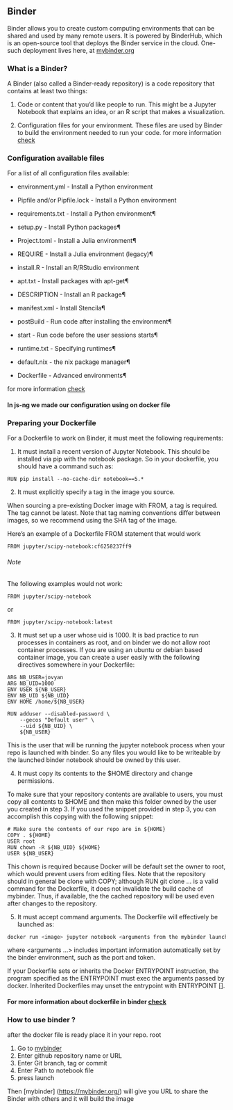 ## Binder
Binder allows you to create custom computing environments that can be shared and used by many remote users. It is powered by BinderHub, which is an open-source tool that deploys the Binder service in the cloud. One-such deployment lives here, at [mybinder.org](https://mybinder.org/)

### What is a Binder?

A Binder (also called a Binder-ready repository) is a code repository that contains at least two things:

1. Code or content that you’d like people to run. This might be a Jupyter Notebook that explains an idea, or an R script that makes a visualization.

2. Configuration files for your environment. These files are used by Binder to build the environment needed to run your code.
for more information [check](https://mybinder.readthedocs.io/en/latest/introduction.html)

### Configuration available files
For a list of all configuration files available:

- environment.yml - Install a Python environment

- Pipfile and/or Pipfile.lock - Install a Python environment
- requirements.txt - Install a Python environment¶
- setup.py - Install Python packages¶
- Project.toml - Install a Julia environment¶
- REQUIRE - Install a Julia environment (legacy)¶
- install.R - Install an R/RStudio environment
- apt.txt - Install packages with apt-get¶
- DESCRIPTION - Install an R package¶
- manifest.xml - Install Stencila¶
- postBuild - Run code after installing the environment¶
- start - Run code before the user sessions starts¶
- runtime.txt - Specifying runtimes¶
- default.nix - the nix package manager¶
- Dockerfile - Advanced environments¶

for more information [check](https://mybinder.readthedocs.io/en/latest/config_files.html#config-files)


#### In js-ng we made our configuration using on docker file

### Preparing your Dockerfile
For a Dockerfile to work on Binder, it must meet the following requirements:

1. It must install a recent version of Jupyter Notebook. This should be installed via pip with the notebook package. So in your dockerfile, you should have a command such as:

``` docker
RUN pip install --no-cache-dir notebook==5.*
```

2. It must explicitly specify a tag in the image you source.

When sourcing a pre-existing Docker image with FROM, a tag is required. The tag cannot be latest. Note that tag naming conventions differ between images, so we recommend using the SHA tag of the image.

Here’s an example of a Dockerfile FROM statement that would work
```docker
FROM jupyter/scipy-notebook:cf6258237ff9
```

###### Note

The following examples would not work:
```docker
FROM jupyter/scipy-notebook
```
or
```docker
FROM jupyter/scipy-notebook:latest
```

3. It must set up a user whose uid is 1000. It is bad practice to run processes in containers as root, and on binder we do not allow root container processes. If you are using an ubuntu or debian based container image, you can create a user easily with the following directives somewhere in your Dockerfile:

```docker
ARG NB_USER=jovyan
ARG NB_UID=1000
ENV USER ${NB_USER}
ENV NB_UID ${NB_UID}
ENV HOME /home/${NB_USER}

RUN adduser --disabled-password \
    --gecos "Default user" \
    --uid ${NB_UID} \
    ${NB_USER}
```

This is the user that will be running the jupyter notebook process when your repo is launched with binder. So any files you would like to be writeable by the launched binder notebook should be owned by this user.


4. It must copy its contents to the $HOME directory and change permissions.

To make sure that your repository contents are available to users, you must copy all contents to $HOME and then make this folder owned by the user you created in step 3. If you used the snippet provided in step 3, you can accomplish this copying with the following snippet:

``` docker
# Make sure the contents of our repo are in ${HOME}
COPY . ${HOME}
USER root
RUN chown -R ${NB_UID} ${HOME}
USER ${NB_USER}
```

This chown is required because Docker will be default set the owner to root, which would prevent users from editing files. Note that the repository should in general be clone with COPY; although RUN git clone ... is a valid command for the Dockerfile, it does not invalidate the build cache of mybinder. Thus, if available, the the cached repository will be used even after changes to the repository.

5. It must accept command arguments. The Dockerfile will effectively be launched as:

```bash
docker run <image> jupyter notebook <arguments from the mybinder launcher>
```
where <arguments …> includes important information automatically set by the binder environment, such as the port and token.

If your Dockerfile sets or inherits the Docker ENTRYPOINT instruction, the program specified as the ENTRYPOINT must exec the arguments passed by docker. Inherited Dockerfiles may unset the entrypoint with ENTRYPOINT [].

#### For more information about dockerfile in binder [check](https://mybinder.readthedocs.io/en/latest/tutorials/dockerfile.html)

### How to use binder ?
after the docker file is ready place it in your repo. root

1. Go to [mybinder](https://mybinder.org/)
2. Enter github repository name or URL
3. Enter Git branch, tag or commit
4. Enter Path to notebook file
5. press launch

Then [mybinder] (https://mybinder.org/) will give you URL to share the Binder with others and it will build the image
